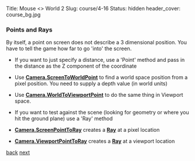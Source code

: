 Title: Mouse <> World 2
Slug: course/4-16
Status: hidden
header_cover: course_bg.jpg

### Points and Rays
By itself, a point on screen does not describe a 3 dimensional position. You have to tell the game how far to go 'into' the screen.  

* If you want to just specify a distance, use a 'Point' method and pass in the distance as the Z component of the coordinate

* Use **[Camera.ScreenToWorldPoint](http://docs.unity3d.com/Documentation/ScriptReference/Camera.ScreenToWorldPoint.html)** to find a world space position from a pixel position. You need to supply a depth value (in world units)
* Use **[Camera.WorldToViewportPoint](http://docs.unity3d.com/Documentation/ScriptReference/Camera.WorldToViewportPoint.html)** to do the same thing in Viewport space.

* If you want to test against the scene (looking for geometry or where you hit the ground plane) use a 'Ray' method

* **[Camera.ScreenPointToRay](http://docs.unity3d.com/Documentation/ScriptReference/Camera.ScreenPointToRay.html)** creates a **[Ray](http://docs.unity3d.com/Documentation/ScriptReference/Ray.html)** at a pixel location
* **[Camera.ViewportPointToRay](http://docs.unity3d.com/Documentation/ScriptReference/Camera.ViewportPointToRay.html)** creates a **[Ray](http://docs.unity3d.com/Documentation/ScriptReference/Ray.html)** at a viewport location
 
[back](4-15) [next](4-17)